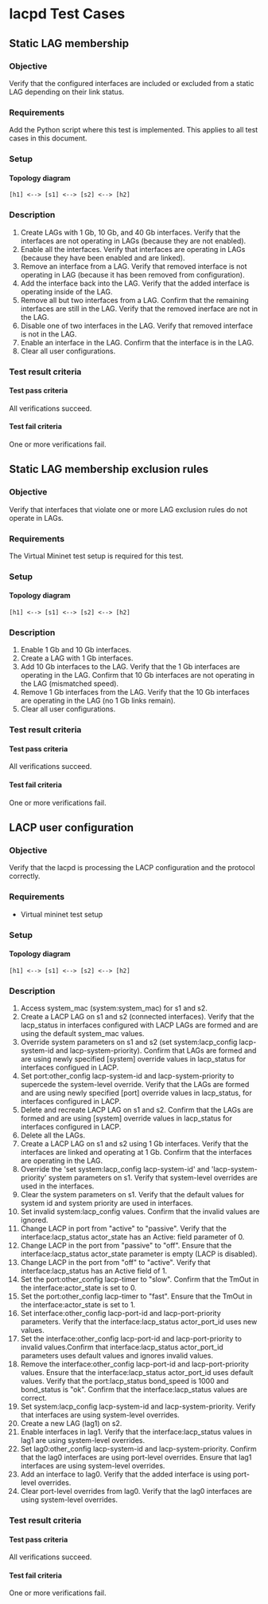 # lacpd Test Cases

## Static LAG membership
### Objective
Verify that the configured interfaces are included or excluded from a static LAG depending on their link status.
### Requirements
Add the Python script where this test is implemented. This applies to all test cases in this document.
### Setup
#### Topology diagram
```
[h1] <--> [s1] <--> [s2] <--> [h2]
```
### Description ###
1. Create LAGs with 1 Gb, 10 Gb, and 40 Gb interfaces. Verify that the interfaces are not operating in LAGs (because they are not enabled).
2. Enable all the interfaces. Verify that interfaces are operating in LAGs (because they have been enabled and are linked).
3. Remove an interface from a LAG. Verify that removed interface is not operating in LAG (because it has been removed from configuration).
4. Add the interface back into the LAG. Verify that the added interface is operating inside of the LAG.
5. Remove all but two interfaces from a LAG. Confirm that the remaining interfaces are still in the LAG. Verify that the removed inerface are not in the LAG.
6. Disable one of two interfaces in the LAG. Verify that removed interface is not in the LAG.
7. Enable an interface in the LAG. Confirm that the interface is in the LAG.
8. Clear all user configurations.
### Test result criteria
#### Test pass criteria
All verifications succeed.
#### Test fail criteria
One or more verifications fail.

## Static LAG membership exclusion rules
### Objective
Verify that interfaces that violate one or more LAG exclusion rules do not operate in LAGs.
### Requirements
The Virtual Mininet test setup is required for this test.
### Setup
#### Topology diagram
```
[h1] <--> [s1] <--> [s2] <--> [h2]
```
### Description
1. Enable 1 Gb and 10 Gb interfaces.
2. Create a LAG with 1 Gb interfaces.
3. Add 10 Gb interfaces to the LAG. Verify that the 1 Gb interfaces are operating in the LAG. Confirm that 10 Gb interfaces are not operating in the LAG (mismatched speed).
4. Remove 1 Gb interfaces from the LAG. Verify that the 10 Gb interfaces are operating in the LAG (no 1 Gb links remain).
5. Clear all user configurations.
### Test result criteria
#### Test pass criteria
All verifications succeed.
#### Test fail criteria
One or more verifications fail.

## LACP user configuration
### Objective
Verify that the lacpd is processing the LACP configuration and the protocol correctly.
### Requirements
 - Virtual mininet test setup
### Setup
#### Topology diagram
```
[h1] <--> [s1] <--> [s2] <--> [h2]
```
### Description
1. Access system\_mac (system:system\_mac) for s1 and s2.
2. Create a LACP LAG on s1 and s2 (connected interfaces). Verify that the lacp\_status in interfaces configured with LACP LAGs are formed and are using the default system\_mac values.
3. Override system parameters on s1 and s2 (set system:lacp\_config lacp-system-id and lacp-system-priority). Confirm that LAGs are formed and are using newly specified [system] override values in lacp\_status for interfaces configued in LACP.
4. Set port:other\_config lacp-system-id and lacp-system-priority to supercede the system-level override. Verify that the LAGs are formed and are using newly specified [port] override values in lacp\_status, for interfaces configured in LACP.
5. Delete and recreate LACP LAG on s1 and s2. Confirm that the LAGs are formed and are using [system] override values in lacp\_status for interfaces configured in LACP.
6. Delete all the LAGs.
7. Create a LACP LAG on s1 and s2 using 1 Gb interfaces.
   Verify that the interfaces are linked and operating at 1 Gb.
   Confirm that the interfaces are operating in the LAG.
8. Override the 'set system:lacp\_config lacp-system-id' and 'lacp-system-priority' system parameters on s1. Verify that system-level overrides are used in the interfaces.
9. Clear the system parameters on s1. Verify that the default values for system id and system priority are used in interfaces.
10. Set invalid system:lacp\_config values. Confirm that the invalid values are ignored.
11. Change LACP in port from "active" to "passive". Verify that the interface:lacp\_status actor\_state has an Active: field parameter of 0.
12. Change LACP in the port from "passive" to "off". Ensure that the interface:lacp\_status actor\_state parameter is empty (LACP is disabled).
13. Change LACP in the port from "off" to "active". Verify that interface:lacp\_status has an Active field of 1.
14. Set the port:other\_config lacp-timer to "slow". Confirm that the TmOut in the interface:actor\_state is set to 0.
15. Set the port:other\_config lacp-timer to "fast". Ensure that the TmOut in the interface:actor\_state is set to 1.
16. Set interface:other\_config lacp-port-id and lacp-port-priority parameters. Verify that the interface:lacp\_status actor\_port\_id uses new values.
17. Set the interface:other\_config lacp-port-id and lacp-port-priority to invalid values.Confirm that interface:lacp\_status actor\_port\_id parameters uses default values and ignores invalid values.
18. Remove the interface:other\_config lacp-port-id and lacp-port-priority values. Ensure that the interface:lacp\_status actor\_port\_id uses default values. Verify that the port:lacp\_status bond\_speed is 1000 and bond\_status is "ok". Confirm that the interface:lacp\_status values are correct.
19. Set system:lacp\_config lacp-system-id and lacp-system-priority. Verify that interfaces are using system-level overrides.
20. Create a new LAG (lag1) on s2.
21. Enable interfaces in lag1. Verify that the interface:lacp\_status values in lag1 are using system-level overrides.
22. Set lag0:other\_config lacp-system-id and lacp-system-priority. Confirm that the lag0 interfaces are using port-level overrides. Ensure that lag1 interfaces are using system-level overrides.
23. Add an interface to lag0. Verify that the added interface is using port-level overrides.
24. Clear port-level overrides from lag0. Verify that the lag0 interfaces are using system-level overrides.
### Test result criteria
#### Test pass criteria
All verifications succeed.
#### Test fail criteria
One or more verifications fail.
